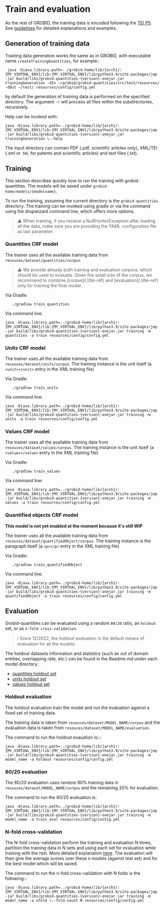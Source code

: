 # Train and evaluation

As the rest of GROBID, the training data is encoded following the [TEI P5](http://www.tei-c.org/Guidelines/P5). 
See [guidelines](guidelines.md) for detailed explanations and examples.

## Generation of training data

Training data generation works the same as in GROBID, with executable name `createTrainingQuantities`, for example::

```shell
 java -Djava.library.path=../grobid-home/lib/{arch}/:{MY_VIRTUAL_ENV}/lib:{MY_VIRTUAL_ENV}/lib/python3.9/site-packages/jep -jar build/libs/grobid-quantities-{version}-onejar.jar trainingGeneration -dIn ~/grobid/grobid-quantities/src/test/resources/ -dOut ~/test/ resources/config/config.yml
```

by default the generation of training data is performed on the specified directory. 
The argument `-r` will process all files within the subdirectories, recursively.

Help can be invoked with:

```shell
java -Djava.library.path=../grobid-home/lib/{arch}/:{MY_VIRTUAL_ENV}/lib:{MY_VIRTUAL_ENV}/lib/python3.9/site-packages/jep -jar build/libs/grobid-quantities-{version}-onejar.jar trainingGeneration \--help
```

The input directory can contain PDF (.pdf, scientific articles only), XML/TEI (.xml or .tei, for patents and scientific articles) and text files (.txt).

## Training

This section describes quickly how to run the training with grobid-quantities. 
The models will be saved under `grobid-home/models/{modelname}`.

To run the training, assuming the current directory is the `grobid-quantities` directory:
The training can be invoked using gradle or via the command using the dropwizard command line, which offers more options.

> :warning: When training, if you receive a NullPointerException after loading all the data, make sure you are providing the YAML configuration file as last parameter.


### Quantities CRF model

The trainer uses all the available training data from `resouces/dataset/quantities/corpus`.

> :warning: We provide already both training and evaluation corpora, which should be used to evaluate. Given the small size of the corpus, we recommend to combine [corpus]{.title-ref} and [evaluation]{.title-ref} only for training the final model.


Via Gradle: 

```shell
   ./gradlew train_quantities
```

Via command line:

```shell
java -Djava.library.path=../grobid-home/lib/{arch}/:{MY_VIRTUAL_ENV}/lib:{MY_VIRTUAL_ENV}/lib/python3.9/site-packages/jep -jar build/libs/grobid-quantities-{version}-onejar.jar training -m quantities -a train resources/config/config.yml
```

### Units CRF model

The trainer uses all the available training data from `resouces/dataset/units/corpus`. 
The training instance is the unit itself (a `<unit></unit>` entry in the XML training file)

Via Gradle:

```shell 
   ./gradlew train_units
```

Via command line:

```shell
java -Djava.library.path=../grobid-home/lib/{arch}/:{MY_VIRTUAL_ENV}/lib:{MY_VIRTUAL_ENV}/lib/python3.9/site-packages/jep -jar build/libs/grobid-quantities-{version}-onejar.jar training -m units -a train resources/config/config.yml
```

### Values CRF model

The trainer uses all the available training data from `resouces/dataset/values/corpus`. 
The training instance is the unit itself (a `<value></value>` entry in the XML training file)

Via Gradle: 

```shell
   ./gradlew train_values
```

Via command line:

```shell
java -Djava.library.path=../grobid-home/lib/{arch}/:{MY_VIRTUAL_ENV}/lib:{MY_VIRTUAL_ENV}/lib/python3.9/site-packages/jep -jar build/libs/grobid-quantities-{version}-onejar.jar training -m values -a train resources/config/config.yml
```

### Quantified objects CRF model

**This model is not yet enabled at the moment because it\'s still WIP**

The trainer uses all the available training data from `resouces/dataset/quantifiedObject/corpus`. 
The training instance is the paragraph itself (a `<p></p>` entry in the XML training file)

Via Gradle:

```shell
   ./gradlew train_quantifiedObject
```

Via command line:

```shell
java -Djava.library.path=../grobid-home/lib/{arch}/:{MY_VIRTUAL_ENV}/lib:{MY_VIRTUAL_ENV}/lib/python3.9/site-packages/jep -jar build/libs/grobid-quantities-{version}-onejar.jar training -m quantifiedObject -a train resources/config/config.yml
```

## Evaluation

Grobid-quantities can be evaluated using a random `80/20` ratio, an `holdout` set, or as `n-fold cross-validation`.

> :information_source: Since 12/2022, the holdout evaluation is the default means of evaluation for all the models.

The holdout datasets information and statistics (such as out of domain entities, overlapping rate, etc.) can be found in the Readme.md under each model directory:

- [quantities holdout set](https://github.com/kermitt2/grobid-quantities/tree/master/resources/dataset/quantities/readme.md)
- [units holdout set](https://github.com/kermitt2/grobid-quantities/tree/master/resources/dataset/units/readme.md)
- [values holdout set](https://github.com/kermitt2/grobid-quantities/tree/master/resources/dataset/values/readme.md)

### Holdout evaluation

The holdout evaluation train the model and run the evaluation against a fixed set of training data.

The training data is taken from `resouces/dataset/MODEL_NAME/corpus` and  the evaluation data is taken from `resouces/dataset/MODEL_NAME/evaluation`.

The command to run the holdout evauation is:::

```shell
java -Djava.library.path=../grobid-home/lib/{arch}/:{MY_VIRTUAL_ENV}/lib:{MY_VIRTUAL_ENV}/lib/python3.9/site-packages/jep -jar build/libs/grobid-quantities-{version}-onejar.jar training -m model_name -a holdout resources/config/config.yml
```

### 80/20 evaluation

The 80/20 evaluation uses random 80% training data in `resouces/dataset/MODEL_NAME/corpus` and the remaining 20% for evaluation.

The command to run the 80/20 evaluation is: 

```shell
java -Djava.library.path=../grobid-home/lib/{arch}/:{MY_VIRTUAL_ENV}/lib:{MY_VIRTUAL_ENV}/lib/python3.9/site-packages/jep -jar build/libs/grobid-quantities-{version}-onejar.jar training -m model_name -a train_eval resources/config/config.yml
```

### N-fold cross-validation

The N-fold cross-validation perform the training and evaluation N times, partition the training data in N sets and using each set for evaluation while training with the rest. More detailed explanation [here](https://en.wikipedia.org/wiki/Cross-validation_(statistics)). 
The evaluation will then give the average scores over these n models (against test set) and for the best model which will be saved.

The command to run the n-fold cross-validation with N folds is the following:::

```shell
java -Djava.library.path=../grobid-home/lib/{arch}/:{MY_VIRTUAL_ENV}/lib:{MY_VIRTUAL_ENV}/lib/python3.9/site-packages/jep -jar build/libs/grobid-quantities-{version}-onejar.jar training -m model_name -a nfold \--fold-count N resources/config/config.yml
```
